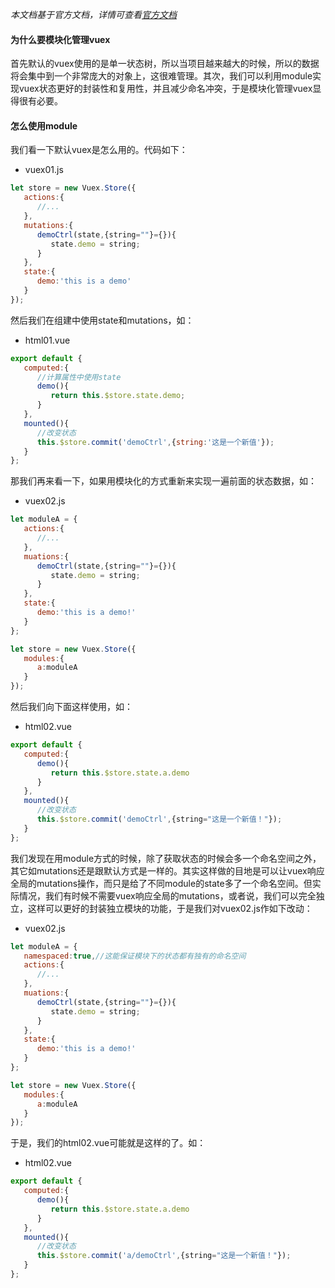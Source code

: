 *本文档基于官方文档，详情可查看[官方文档](https://vuex.vuejs.org/zh/guide/modules.html)*

#### 为什么要模块化管理vuex

首先默认的vuex使用的是单一状态树，所以当项目越来越大的时候，所以的数据将会集中到一个非常庞大的对象上，这很难管理。其次，我们可以利用module实现vuex状态更好的封装性和复用性，并且减少命名冲突，于是模块化管理vuex显得很有必要。

#### 怎么使用module

我们看一下默认vuex是怎么用的。代码如下：

* vuex01.js
```javascript
let store = new Vuex.Store({
   actions:{
      //...
   },
   mutations:{
      demoCtrl(state,{string=""}={}){
         state.demo = string;
      }
   },
   state:{
      demo:'this is a demo'
   }
});  
```
然后我们在组建中使用state和mutations，如：

* html01.vue
```javascript
export default {
   computed:{
      //计算属性中使用state
      demo(){
         return this.$store.state.demo;
      }
   },
   mounted(){
      //改变状态
      this.$store.commit('demoCtrl',{string:'这是一个新值'});
   }
};
```
那我们再来看一下，如果用模块化的方式重新来实现一遍前面的状态数据，如：

* vuex02.js
```javascript
let moduleA = {
   actions:{
      //...
   },
   muations:{
      demoCtrl(state,{string=""}={}){
         state.demo = string;
      }
   },
   state:{
      demo:'this is a demo!'
   }
};

let store = new Vuex.Store({
   modules:{
      a:moduleA
   }
});
```
然后我们向下面这样使用，如：

* html02.vue
```javascript
export default {
   computed:{
      demo(){
         return this.$store.state.a.demo
      }
   },
   mounted(){
      //改变状态
      this.$store.commit('demoCtrl',{string="这是一个新值！"});
   }
};   
```
我们发现在用module方式的时候，除了获取状态的时候会多一个命名空间之外，其它如mutations还是跟默认方式是一样的。其实这样做的目地是可以让vuex响应全局的mutations操作，而只是给了不同module的state多了一个命名空间。但实际情况，我们有时候不需要vuex响应全局的mutations，或者说，我们可以完全独立，这样可以更好的封装独立模块的功能，于是我们对vuex02.js作如下改动：

* vuex02.js
```javascript
let moduleA = {
   namespaced:true,//这能保证模块下的状态都有独有的命名空间
   actions:{
      //...
   },
   muations:{
      demoCtrl(state,{string=""}={}){
         state.demo = string;
      }
   },
   state:{
      demo:'this is a demo!'
   }
};

let store = new Vuex.Store({
   modules:{
      a:moduleA
   }
});
```

于是，我们的html02.vue可能就是这样的了。如：

* html02.vue
```javascript
export default {
   computed:{
      demo(){
         return this.$store.state.a.demo
      }
   },
   mounted(){
      //改变状态
      this.$store.commit('a/demoCtrl',{string="这是一个新值！"});
   }
};
```


